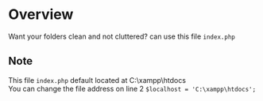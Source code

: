 # Overview
Want your folders clean and not cluttered? can use this file ```index.php```

## Note
This file ```index.php``` default located at C:\xampp\htdocs <br/>
You can change the file address on line 2 ```$localhost = 'C:\xampp\htdocs';```
